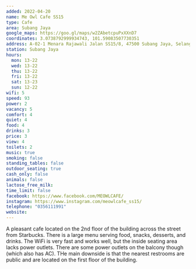```yaml
---
added: 2022-04-20
name: Me Owl Cafe SS15
type: Cafe
area: Subang Jaya
google_maps: https://goo.gl/maps/w2ZAbetcpuPxXXnD7
coordinates: 3.0738792999934743, 101.59083507730351
address: A-02-1 Menara Rajawali Jalan SS15/8, 47500 Subang Jaya, Selangor, Malaysia
station: Subang Jaya
hours:
  mon: 13-22
  wed: 13-22
  thu: 13-22
  fri: 13-22
  sat: 13-23
  sun: 12-22
wifi: 5
speed: 93
power: 2
vacancy: 5
comfort: 4
quiet: 4
food: 4
drinks: 3
price: 3
view: 4
toilets: 2
music: true
smoking: false
standing_tables: false
outdoor_seating: true
cash_only: false
animals: false
lactose_free_milk: 
time_limit: false
facebook: https://www.facebook.com/MEOWLCAFE/
instagram: https://www.instagram.com/meowlcafe_ss15/
telephone: "0356111991"
website: 
---
```


A pleasant cafe located on the 2nd floor of the building across the street from Starbucks. There is a large menu serving food, snacks, desserts, and drinks. The WiFi is very fast and works well, but the inside seating area lacks power outlets. There are some power outlets on the balcony though (which also has AC). THe main downside is that the nearest restrooms are public and are located on the first floor of the building.

